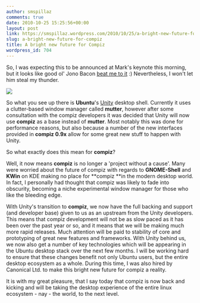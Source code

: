 ```yaml
---
author: smspillaz
comments: true
date: 2010-10-25 15:25:56+00:00
layout: post
link: https://smspillaz.wordpress.com/2010/10/25/a-bright-new-future-for-compiz/
slug: a-bright-new-future-for-compiz
title: A bright new future for Compiz
wordpress_id: 704
---
```


So, I was expecting this to be announced at Mark's keynote this morning, but it looks like good ol' Jono Bacon [beat me to it](http://www.jonobacon.org/2010/10/25/ubuntu-11-04-to-ship-unity/) :) Nevertheless, I won't let him steal my thunder.

![](http://farm5.static.flickr.com/4124/5077233336_899cccc9eb_b.jpg)

So what you see up there is **Ubuntu**'s [Unity](http://unity.ubuntu.com/projects/unity/) desktop shell. Currently it uses a clutter-based window manager called **mutter**, however after some consultation with the compiz developers it was decided that Unity will now use **compiz** as a base instead of **mutter**. Most notably this was done for performance reasons, but also because a number of the new interfaces provided in **compiz 0.9x** allow for some great new stuff to happen with Unity.

So what exactly does this mean for **compiz**?

Well, it now means **compiz** is no longer a 'project without a cause'. Many were worried about the future of compiz with regards to **GNOME-Shell** and **KWin** on KDE making no place for **compiz **in the modern desktop world. In fact, I personally had thought that compiz was likely to fade into obscurity, becoming a niche experimental window manager for those who like the bleeding edge.

With Unity's transition to **compiz**, we now have the full backing and support (and developer base) given to us as an upstream from the Unity developers. This means that compiz development will not be as slow paced as it has been over the past year or so, and it means that we will be making much more rapid releases. Much attention will be paid to stability of core and prototyping of great new features and frameworks. With Unity behind us, we now also get a number of key technologies which will be appearing in the Ubuntu desktop stack over the next few months. I will be working hard to ensure that these changes benefit not only Ubuntu users, but the entire desktop ecosystem as a whole. During this time, I was also hired by Canonical Ltd. to make this bright new future for compiz a reality.

It is with my great pleasure, that I say today that compiz is now back and kicking and will be taking the desktop experience of the entire linux ecosystem - nay - the world, to the next level.

